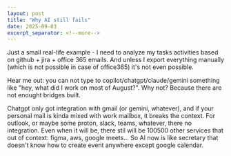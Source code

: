 ```yaml
---
layout: post
title: "Why AI still fails"
date: 2025-09-03
excerpt_separator: <!--more-->
---
```


Just a small real-life example - I need to analyze my tasks activities based on github + jira + office 365 emails. And unless I export everything manually (which is not possible in case of office365) it's not even possible.

Hear me out: you can not type to copilot/chatgpt/claude/gemini something like "hey, what did I work on most of August?". Why not? Because there are not enought bridges built.

Chatgpt only got integration with gmail (or gemini, whatever), and if your personal mail is kinda mixed with work mailbox, it breaks the context. For outlook, or maybe some proton, slack, teams, whatever, there no integration. Even when it will be, there stil will be 100500 other services that out of context: figma, aws, google meets... So AI now is like secretary that doesn't know how to create event anywhere except google calendar.
